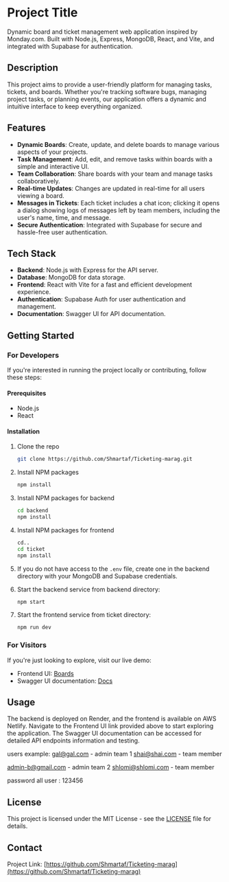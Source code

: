 
# Project Title

Dynamic board and ticket management web application inspired by Monday.com. Built with Node.js, Express, MongoDB, React, and Vite, and integrated with Supabase for authentication.

## Description

This project aims to provide a user-friendly platform for managing tasks, tickets, and boards. Whether you're tracking software bugs, managing project tasks, or planning events, our application offers a dynamic and intuitive interface to keep everything organized.

## Features

- **Dynamic Boards**: Create, update, and delete boards to manage various aspects of your projects.
- **Task Management**: Add, edit, and remove tasks within boards with a simple and interactive UI.
- **Team Collaboration**: Share boards with your team and manage tasks collaboratively.
- **Real-time Updates**: Changes are updated in real-time for all users viewing a board.
- **Messages in Tickets**: Each ticket includes a chat icon; clicking it opens a dialog showing logs of messages left by team members, including the user's name, time, and message.
- **Secure Authentication**: Integrated with Supabase for secure and hassle-free user authentication.

## Tech Stack

- **Backend**: Node.js with Express for the API server.
- **Database**: MongoDB for data storage.
- **Frontend**: React with Vite for a fast and efficient development experience.
- **Authentication**: Supabase Auth for user authentication and management.
- **Documentation**: Swagger UI for API documentation.

## Getting Started

### For Developers

If you're interested in running the project locally or contributing, follow these steps:

#### Prerequisites

- Node.js
- React

#### Installation

1. Clone the repo
   ```sh
   git clone https://github.com/Shmartaf/Ticketing-marag.git
   ```
2. Install NPM packages
   ```sh
   npm install
   ```
3. Install NPM packages for backend
   ```sh
   cd backend
   npm install
   ```
4. Install NPM packages for frontend
   ```sh
   cd..
   cd ticket
   npm install
   ```
5. If you do not have access to the `.env` file, create one in the backend directory with your MongoDB and Supabase credentials.

6. Start the backend service from backend directory:
   ```sh
   npm start
   ```
7. Start the frontend service from ticket directory:
   ```sh
   npm run dev
   ```

### For Visitors

If you're just looking to explore, visit our live demo:

- Frontend UI: [Boards](https://main.dk5hmwym9ett3.amplifyapp.com/)
- Swagger UI documentation: [Docs](https://ticketing-marag.onrender.com/docs)

## Usage

The backend is deployed on Render, and the frontend is available on AWS Netlify. Navigate to the Frontend UI link provided above to start exploring the application. The Swagger UI documentation can be accessed for detailed API endpoints information and testing.

users example: 
gal@gal.com - admin team 1
shai@shai.com - team member

admin-b@gmail.com - admin team 2
shlomi@shlomi.com - team member

password all user : 123456

## License

This project is licensed under the MIT License - see the [LICENSE](LICENSE) file for details.

## Contact

Project Link: [https://github.com/Shmartaf/Ticketing-marag](https://github.com/Shmartaf/Ticketing-marag)
